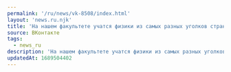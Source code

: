 ```yaml
---
permalink: '/ru/news/vk-8508/index.html'
layout: 'news.ru.njk'
title: 'На нашем факультете учатся физики из самых разных уголков страны. И мы надеемся, что они смогут…'
source: ВКонтакте
tags:
  - news_ru
description: 'На нашем факультете учатся физики из самых разных уголков страны. И мы надеемся, что они смогут…'
updatedAt: 1689504402
---
```

